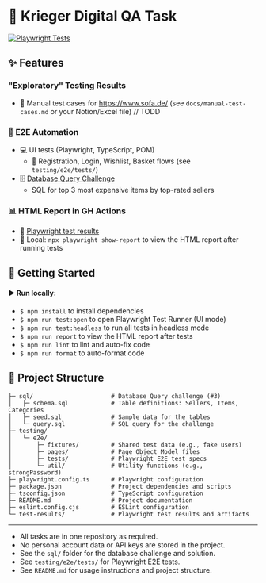 # 🚀 Krieger Digital QA Task

[![Playwright Tests](https://github.com/Ebazhanov/krieger-digital-qa-task/actions/workflows/playwright.yml/badge.svg?branch=main)](https://github.com/Ebazhanov/krieger-digital-qa-task/actions/workflows/playwright.yml)

## ✨ Features

### "Exploratory" Testing Results
- 🧪 Manual test cases for https://www.sofa.de/ (see `docs/manual-test-cases.md` or your Notion/Excel file) // TODD

### 🤖 E2E Automation
- 💻 UI tests (Playwright, TypeScript, POM)
    - 🔐 Registration, Login, Wishlist, Basket flows (see `testing/e2e/tests/`)
- 🗄️ [Database Query Challenge](sql/query.sql)
    - SQL for top 3 most expensive items by top-rated sellers

### 📊 HTML Report in GH Actions
- 🧪 [Playwright test results](https://github.com/Ebazhanov/krieger-digital-qa-task/actions/workflows/playwright.yml)
- 📂 Local: `npx playwright show-report` to view the HTML report after running tests

## 🧰 Getting Started

#### ▶️ Run locally:
- `$ npm install` to install dependencies
- `$ npm run test:open` to open Playwright Test Runner (UI mode)
- `$ npm run test:headless` to run all tests in headless mode
- `$ npm run report` to view the HTML report after tests
- `$ npm run lint` to lint and auto-fix code
- `$ npm run format` to auto-format code

## 📁 Project Structure

```
├─ sql/                      # Database Query challenge (#3)
│   ├─ schema.sql            # Table definitions: Sellers, Items, Categories
│   ├─ seed.sql              # Sample data for the tables
│   └─ query.sql             # SQL query for the challenge
├─ testing/
│   └─ e2e/
│       ├─ fixtures/         # Shared test data (e.g., fake users)
│       ├─ pages/            # Page Object Model files
│       ├─ tests/            # Playwright E2E test specs
│       └─ util/             # Utility functions (e.g., strongPassword)
├─ playwright.config.ts      # Playwright configuration
├─ package.json              # Project dependencies and scripts
├─ tsconfig.json             # TypeScript configuration
├─ README.md                 # Project documentation
├─ eslint.config.cjs         # ESLint configuration
└─ test-results/             # Playwright test results and artifacts
```

---

- All tasks are in one repository as required.
- No personal account data or API keys are stored in the project.
- See the `sql/` folder for the database challenge and solution.
- See `testing/e2e/tests/` for Playwright E2E tests.
- See `README.md` for usage instructions and project structure.
